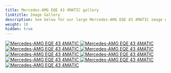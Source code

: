 ```yaml
---
title: Mercedes-AMG EQE 43 4MATIC gallery
linktitle: Image Gallery
description: See below for our large Mercedes-AMG EQE 43 4MATIC image gallery. Click pictures for high-resolution versions.
weight: 10
hidden: true
---
```

<!-- markdownlint-disable MD033 -->
<object type="image/svg+xml" data="../modelnavigation.svg"></object>
<div class="pswp-gallery pswp-gallery--single-column" id="my-gallery">
<a href="https://media.evkx.net/multimedia/models/mercedes/eqe/eqe_43_4matic/charging_1.jpg"
data-pswp-src="https://media.evkx.net/multimedia/models/mercedes/eqe/eqe_43_4matic/charging_1.jpg"
data-pswp-width="3000"
data-pswp-height="2000" 
target="_blank">
<img src="https://media.evkx.net/multimedia/models/mercedes/eqe/eqe_43_4matic/charging_1_st.jpg" alt="Mercedes-AMG EQE 43 4MATIC" />
</a>
<a href="https://media.evkx.net/multimedia/models/mercedes/eqe/eqe_43_4matic/exterior_1.jpg"
data-pswp-src="https://media.evkx.net/multimedia/models/mercedes/eqe/eqe_43_4matic/exterior_1.jpg"
data-pswp-width="3000"
data-pswp-height="2027" 
target="_blank">
<img src="https://media.evkx.net/multimedia/models/mercedes/eqe/eqe_43_4matic/exterior_1_st.jpg" alt="Mercedes-AMG EQE 43 4MATIC" />
</a>
<a href="https://media.evkx.net/multimedia/models/mercedes/eqe/eqe_43_4matic/exterior_2.jpg"
data-pswp-src="https://media.evkx.net/multimedia/models/mercedes/eqe/eqe_43_4matic/exterior_2.jpg"
data-pswp-width="3000"
data-pswp-height="2000" 
target="_blank">
<img src="https://media.evkx.net/multimedia/models/mercedes/eqe/eqe_43_4matic/exterior_2_st.jpg" alt="Mercedes-AMG EQE 43 4MATIC" />
</a>
<a href="https://media.evkx.net/multimedia/models/mercedes/eqe/eqe_43_4matic/frontseats_1.jpg"
data-pswp-src="https://media.evkx.net/multimedia/models/mercedes/eqe/eqe_43_4matic/frontseats_1.jpg"
data-pswp-width="3000"
data-pswp-height="1999" 
target="_blank">
<img src="https://media.evkx.net/multimedia/models/mercedes/eqe/eqe_43_4matic/frontseats_1_st.jpg" alt="Mercedes-AMG EQE 43 4MATIC" />
</a>
<a href="https://media.evkx.net/multimedia/models/mercedes/eqe/eqe_43_4matic/headlights_1.jpg"
data-pswp-src="https://media.evkx.net/multimedia/models/mercedes/eqe/eqe_43_4matic/headlights_1.jpg"
data-pswp-width="3000"
data-pswp-height="1999" 
target="_blank">
<img src="https://media.evkx.net/multimedia/models/mercedes/eqe/eqe_43_4matic/headlights_1_st.jpg" alt="Mercedes-AMG EQE 43 4MATIC" />
</a>
<a href="https://media.evkx.net/multimedia/models/mercedes/eqe/eqe_43_4matic/main_1.jpg"
data-pswp-src="https://media.evkx.net/multimedia/models/mercedes/eqe/eqe_43_4matic/main_1.jpg"
data-pswp-width="3000"
data-pswp-height="1999" 
target="_blank">
<img src="https://media.evkx.net/multimedia/models/mercedes/eqe/eqe_43_4matic/main_1_st.jpg" alt="Mercedes-AMG EQE 43 4MATIC" />
</a>
<a href="https://media.evkx.net/multimedia/models/mercedes/eqe/eqe_43_4matic/rearseats_1.jpg"
data-pswp-src="https://media.evkx.net/multimedia/models/mercedes/eqe/eqe_43_4matic/rearseats_1.jpg"
data-pswp-width="3000"
data-pswp-height="2000" 
target="_blank">
<img src="https://media.evkx.net/multimedia/models/mercedes/eqe/eqe_43_4matic/rearseats_1_st.jpg" alt="Mercedes-AMG EQE 43 4MATIC" />
</a>
<a href="https://media.evkx.net/multimedia/models/mercedes/eqe/eqe_43_4matic/screens_1.jpg"
data-pswp-src="https://media.evkx.net/multimedia/models/mercedes/eqe/eqe_43_4matic/screens_1.jpg"
data-pswp-width="3000"
data-pswp-height="2000" 
target="_blank">
<img src="https://media.evkx.net/multimedia/models/mercedes/eqe/eqe_43_4matic/screens_1_st.jpg" alt="Mercedes-AMG EQE 43 4MATIC" />
</a>
<a href="https://media.evkx.net/multimedia/models/mercedes/eqe/eqe_43_4matic/trunk_1.jpg"
data-pswp-src="https://media.evkx.net/multimedia/models/mercedes/eqe/eqe_43_4matic/trunk_1.jpg"
data-pswp-width="3000"
data-pswp-height="1999" 
target="_blank">
<img src="https://media.evkx.net/multimedia/models/mercedes/eqe/eqe_43_4matic/trunk_1_st.jpg" alt="Mercedes-AMG EQE 43 4MATIC" />
</a>
</div>
<script type="module">
  import PhotoSwipeLightbox from '/js/photoswipe-lightbox.esm.js';
    const lightbox = new PhotoSwipeLightbox({
       gallery: '#my-gallery',
        children: 'a',
        pswpModule: () => import('/js/photoswipe.esm.js')
    });
lightbox.init();
</script>
